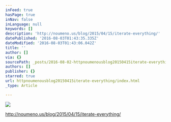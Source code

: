 ```yaml
---
inFeed: true
hasPage: true
inNav: false
inLanguage: null
keywords: []
description: 'http://noumeno.us/blog/2015/04/15/iterate-everything/'
datePublished: '2016-08-03T01:43:35.335Z'
dateModified: '2016-08-03T01:43:06.042Z'
title: ''
author: []
via: {}
sourcePath: _posts/2016-08-02-httpnoumenousblog20150415iterate-everything.md
authors: []
publisher: {}
starred: true
url: httpnoumenousblog20150415iterate-everything/index.html
_type: Article

---
```

![](https://the-grid-user-content.s3-us-west-2.amazonaws.com/90cb5593-8028-400c-95ad-5f5c29d85b31.png)

http://noumeno.us/blog/2015/04/15/iterate-everything/